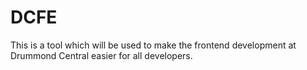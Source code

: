 DCFE
=================

This is a tool which will be used to make the frontend development at Drummond Central easier for all developers.